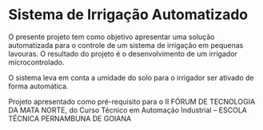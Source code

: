 # Sistema de Irrigação  Automatizado

O presente projeto tem como objetivo apresentar uma solução automatizada para o controle de um sistema de irrigação em pequenas lavouras. O resultado do projeto é o desenvolvimento de um irrigador microcontrolado. 

O sistema leva em conta a umidade do solo para o irrigador ser ativado de forma automática.

 Projeto apresentado como pré-requisito para o II FÓRUM DE TECNOLOGIA DA MATA NORTE, do Curso Técnico em Automação Industrial – ESCOLA TÉCNICA PERNAMBUNA DE GOIANA
